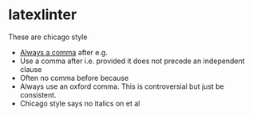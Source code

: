 # latexlinter

These are chicago style
- [Always a comma](https://english.stackexchange.com/questions/30516/should-i-use-a-comma-before-and-or-or) after e.g.
- Use a comma after i.e. provided it does not precede an independent clause
- Often no comma before because
- Always use an oxford comma. This is controversial but just be consistent.
- Chicago style says no italics on et al
